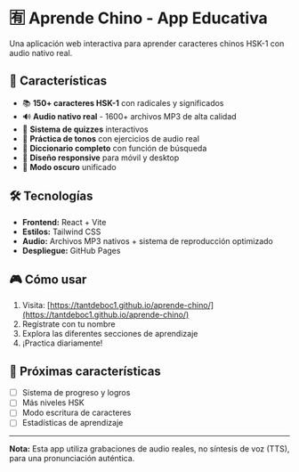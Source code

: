 # 🈶 Aprende Chino - App Educativa

Una aplicación web interactiva para aprender caracteres chinos HSK-1 con audio nativo real.

## 🚀 Características

- 📚 **150+ caracteres HSK-1** con radicales y significados
- 🔊 **Audio nativo real** - 1600+ archivos MP3 de alta calidad
- 🎯 **Sistema de quizzes** interactivos
- 🎵 **Práctica de tonos** con ejercicios de audio real
- 📖 **Diccionario completo** con función de búsqueda
- 📱 **Diseño responsive** para móvil y desktop
- 🌙 **Modo oscuro** unificado

## 🛠️ Tecnologías

- **Frontend:** React + Vite
- **Estilos:** Tailwind CSS  
- **Audio:** Archivos MP3 nativos + sistema de reproducción optimizado
- **Despliegue:** GitHub Pages

## 🎮 Cómo usar

1. Visita: [https://tantdeboc1.github.io/aprende-chino/](https://tantdeboc1.github.io/aprende-chino/)
2. Regístrate con tu nombre
3. Explora las diferentes secciones de aprendizaje
4. ¡Practica diariamente!

## 🎯 Próximas características

- [ ] Sistema de progreso y logros
- [ ] Más niveles HSK
- [ ] Modo escritura de caracteres
- [ ] Estadísticas de aprendizaje

---

**Nota:** Esta app utiliza grabaciones de audio reales, no síntesis de voz (TTS), para una pronunciación auténtica.